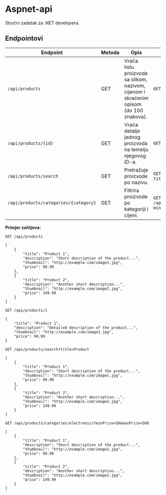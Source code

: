 # Aspnet-api
Stručni zadatak za .NET developera.

## Endpointovi

| Endpoint | Metoda | Opis | Primjer zahtjeva |
|----------|--------|------|------------------|
| `/api/products` | GET | Vraća listu proizvoda sa slikom, nazivom, cijenom i skraćenim opisom (do 100 znakova). | `GET /api/products` |
| `/api/products/{id}` | GET | Vraća detalje jednog proizvoda na temelju njegovog ID-a. | `GET /api/products/1` |
| `/api/products/search` | GET | Pretražuje proizvode po nazivu. | `GET /api/products/search?title=Product` |
| `/api/products/categories/{category}` | GET | Filtrira proizvode po kategoriji i cijeni. | `GET /api/products/categories/electronics?minPrice=50&maxPrice=500` |

**Primjer zahtjeva:**
```http
GET /api/products

[
    {
        "title": "Product 1",
        "description": "Short description of the product...",
        "thumbnail": "http://example.com/image1.jpg",
        "price": 99.99
    },
    {
        "title": "Product 2",
        "description": "Another short description...",
        "thumbnail": "http://example.com/image2.jpg",
        "price": 149.99
    }
]
```

```http
GET /api/products/1

{
    "title": "Product 1",
    "description": "Detailed description of the product...",
    "thumbnail": "http://example.com/image1.jpg",
    "price": 99.99
}
```

```http
GET /api/products/search?title=Product

[
    {
        "title": "Product 1",
        "description": "Short description of the product...",
        "thumbnail": "http://example.com/image1.jpg",
        "price": 99.99
    },
    {
        "title": "Product 2",
        "description": "Another short description...",
        "thumbnail": "http://example.com/image2.jpg",
        "price": 149.99
    }
]
```

```http
GET /api/products/categories/electronics?minPrice=50&maxPrice=500

[
    {
        "title": "Product 1",
        "description": "Short description of the product...",
        "thumbnail": "http://example.com/image1.jpg",
        "price": 99.99
    },
    {
        "title": "Product 2",
        "description": "Another short description...",
        "thumbnail": "http://example.com/image2.jpg",
        "price": 149.99
    }
]
```
